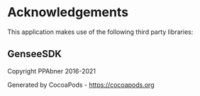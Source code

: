 # Acknowledgements
This application makes use of the following third party libraries:

## GenseeSDK

Copyright PPAbner 2016-2021

Generated by CocoaPods - https://cocoapods.org
